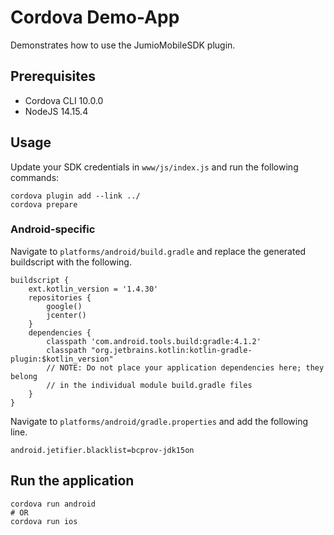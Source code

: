 # Cordova Demo-App
Demonstrates how to use the JumioMobileSDK plugin.

## Prerequisites

* Cordova CLI 10.0.0
* NodeJS 14.15.4

## Usage

Update your SDK credentials in `www/js/index.js` and run the following commands:

```
cordova plugin add --link ../
cordova prepare
```
### Android-specific

Navigate to `platforms/android/build.gradle` and replace the generated buildscript with the following.

```
buildscript {
    ext.kotlin_version = '1.4.30'
    repositories {
        google()
        jcenter()
    }
    dependencies {
        classpath 'com.android.tools.build:gradle:4.1.2'
        classpath "org.jetbrains.kotlin:kotlin-gradle-plugin:$kotlin_version"
        // NOTE: Do not place your application dependencies here; they belong
        // in the individual module build.gradle files
    }
}
```

Navigate to `platforms/android/gradle.properties` and add the following line.

```
android.jetifier.blacklist=bcprov-jdk15on
```

## Run the application
```
cordova run android
# OR
cordova run ios
```
